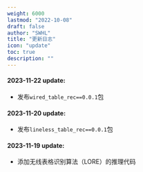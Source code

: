 ```yaml
---
weight: 6000
lastmod: "2022-10-08"
draft: false
author: "SWHL"
title: "更新日志"
icon: "update"
toc: true
description: ""
---
```


#### 2023-11-22 update:
- 发布`wired_table_rec==0.0.1`包

#### 2023-11-20 update:
- 发布`lineless_table_rec==0.0.1`包

#### 2023-11-19 update:
- 添加无线表格识别算法（LORE）的推理代码

